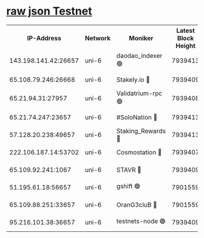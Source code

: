 [raw json Testnet](https://rpc-check.junot.stavr.tech/junot/rpc-junot-result.json)
=


<table><tr><th>IP-Address</th><th>Network</th><th>Moniker</th><th>Latest Block Height</th><th>Earliest Block Height</th><th>Catching Up</th><th>Tx Index</th><th>Voting Power</th><th>Scan Time</th></tr><tr><td>143.198.141.42:26657</td><td>uni-6</td><td>daodao_indexer 🟢</td><td>7939413</td><td>1</td><td>False</td><td>off</td><td>0</td><td>2024-02-13T04:06:01.318754194UTC</td></tr><tr><td>65.108.79.246:26668</td><td>uni-6</td><td>Stakely.io 🔴</td><td>7939409</td><td>1570872</td><td>False</td><td>on</td><td>1846530</td><td>2024-02-13T04:05:49.418966327UTC</td></tr><tr><td>65.21.94.31:27957</td><td>uni-6</td><td>Validatrium-rpc 🟢</td><td>7939408</td><td>2943363</td><td>False</td><td>on</td><td>0</td><td>2024-02-13T04:05:44.478865130UTC</td></tr><tr><td>65.21.74.247:23657</td><td>uni-6</td><td>#SoloNation 🔴</td><td>7939413</td><td>5208001</td><td>False</td><td>on</td><td>112</td><td>2024-02-13T04:06:00.444632629UTC</td></tr><tr><td>57.128.20.238:49657</td><td>uni-6</td><td>Staking_Rewards 🔴</td><td>7939413</td><td>6514618</td><td>False</td><td>on</td><td>1008</td><td>2024-02-13T04:06:01.588070134UTC</td></tr><tr><td>222.106.187.14:53702</td><td>uni-6</td><td>Cosmostation 🔴</td><td>7939407</td><td>7473037</td><td>False</td><td>on</td><td>109003</td><td>2024-02-13T04:05:42.029073756UTC</td></tr><tr><td>65.109.92.241:1067</td><td>uni-6</td><td>STAVR 🔴</td><td>7939409</td><td>7502372</td><td>False</td><td>on</td><td>6054</td><td>2024-02-13T04:05:49.037058404UTC</td></tr><tr><td>51.195.61.18:56657</td><td>uni-6</td><td>gshift 🟢</td><td>7901559</td><td>7691417</td><td>False</td><td>on</td><td>0</td><td>2024-02-13T04:05:30.452173020UTC</td></tr><tr><td>65.109.88.251:33657</td><td>uni-6</td><td>OranG3cluB 🔴</td><td>7901559</td><td>7784738</td><td>False</td><td>on</td><td>11</td><td>2024-02-13T04:06:04.016729553UTC</td></tr><tr><td>95.216.101.38:36657</td><td>uni-6</td><td>testnets-node 🟢</td><td>7939409</td><td>7905356</td><td>False</td><td>on</td><td>0</td><td>2024-02-13T04:05:51.923289541UTC</td></tr></table>